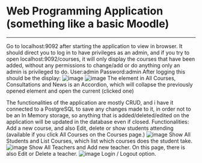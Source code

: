 # Web Programming Application (something like a basic Moodle)
-------------------------------------------------------------
Go to localhost:9092 after starting the application to view in browser.
It should direct you to log in to have privileges as an admin, and if you try to open localhost:9092/courses, it will only display the courses that have been added,
without any permissions to change/add or do anything only an admin is privileged to do.
User:admin
Password:admin
After logging this should be the display:
![image](https://github.com/bundoski/WebProgrammingApp/assets/93097556/5fcc5909-33bf-4272-a0ef-1685e10e23af)
![image](https://github.com/bundoski/WebProgrammingApp/assets/93097556/1821eacb-ef99-4922-9018-e9499e893f25)
The element in All Courses, Consultations and News is an Accordion, which will collapse the previously opened element and open the current (clicked one)

The functionalities of the application are mostly CRUD, and i have it connected to a PostgreSQL to save any changes made to it, in order not to be an In Memory storage,
so anything that is added/deleted/edited on the application will be updated in the database even if closed.
Functionalities:
Add a new course, and also Edit, delete or show students attending (available if you click All Courses on the Courses page.)
![image](https://github.com/bundoski/WebProgrammingApp/assets/93097556/0e20b2d9-b806-4304-bb40-e75d0fc05af3)
Show All Students and List Courses, which list which courses does the student take.
![image](https://github.com/bundoski/WebProgrammingApp/assets/93097556/b1fee7d0-7322-4a0d-9d7c-161a44ab987c)
Show All Teachers and Add new teacher. On this page, there is also Edit or Delete a teacher.
![image](https://github.com/bundoski/WebProgrammingApp/assets/93097556/44389c8a-1b84-4a0a-9b0c-c287f5acf150)
Login / Logout option.

